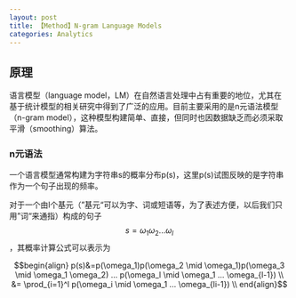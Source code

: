 ```yaml
---
layout: post
title: 【Method】N-gram Language Models
categories: Analytics
---
```


## 原理

语言模型（language model，LM）在自然语言处理中占有重要的地位，尤其在基于统计模型的相关研究中得到了广泛的应用。目前主要采用的是n元语法模型（n-gram model），这种模型构建简单、直接，但同时也因数据缺乏而必须采取平滑（smoothing）算法。

### n元语法

一个语言模型通常构建为字符串s的概率分布p(s)，这里p(s)试图反映的是字符串作为一个句子出现的频率。

对于一个由l个基元（”基元“可以为字、词或短语等，为了表述方便，以后我们只用”词“来通指）构成的句子 $$s=\omega_1 \omega_2 ... \omega_l$$，其概率计算公式可以表示为

$$begin{align}
p(s)&=p(\omega_1)p(\omega_2 \mid \omega_1)p(\omega_3 \mid \omega_1 \omega_2) ... p(\omega_l \mid \omega_1 ... \omega_{l-1}) \\
&= \prod_{i=1}^l p(\omega_i \mid \omega_1 ... \omega_{li-1}) \\
end{align}$$